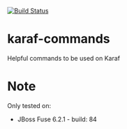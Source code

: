 [![Build Status](https://travis-ci.org/jpsmoura/karaf-commands.svg?branch=master)](https://travis-ci.org/jpsmoura/karaf-commands)

# karaf-commands
Helpful commands to be used on Karaf

# Note
Only tested on:
- JBoss Fuse 6.2.1 - build: 84
